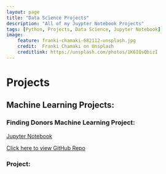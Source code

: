 ```yaml
---
layout: page
title: "Data Science Projects"
description: "All of my Juypter Notebook Projects"
tags: [Python, Projects, Data Science, Jupyter Notebook]
image:
    feature: franki-chamaki-682112-unsplash.jpg
    credit:  Franki Chamaki on Unsplash
    creditlink: https://unsplash.com/photos/1K6IQsQbizI
---
```


# Projects

## Machine Learning Projects:

### Finding Donors Machine Learning Project:
[Jupyter Notebook](/finding_donors.html)

[Click here to view GitHub Repo](https://github.com/kalibrahim/findingDonorsML)


### Project: 


